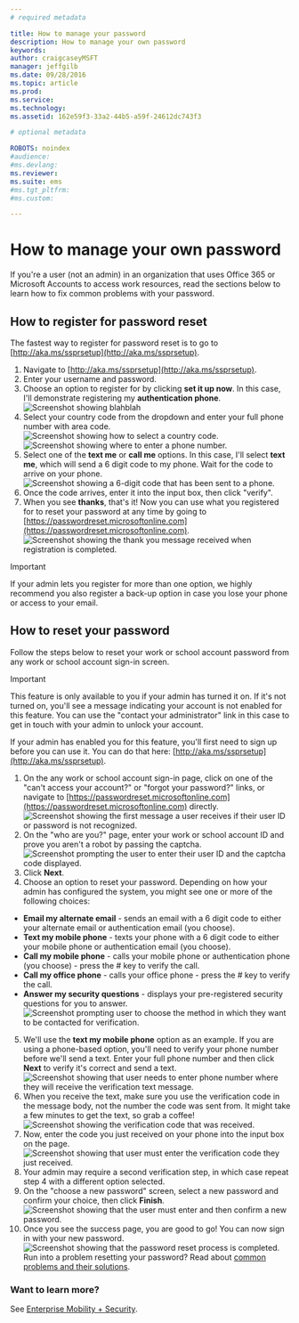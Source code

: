 ```yaml
---
# required metadata

title: How to manage your password
description: How to manage your own password
keywords:
author: craigcaseyMSFT
manager: jeffgilb
ms.date: 09/28/2016
ms.topic: article
ms.prod:
ms.service:
ms.technology:
ms.assetid: 162e59f3-33a2-44b5-a59f-24612dc743f3

# optional metadata

ROBOTS: noindex
#audience:
#ms.devlang:
ms.reviewer:
ms.suite: ems
#ms.tgt_pltfrm:
#ms.custom:

---
```


# How to manage your own password

If you're a user (not an admin) in an organization that uses Office 365 or Microsoft Accounts to access work resources, read the sections below to learn how to fix common problems with your password.

## How to register for password reset
The fastest way to register for password reset is to go to [http://aka.ms/ssprsetup](http://aka.ms/ssprsetup).

1.	Navigate to [http://aka.ms/ssprsetup](http://aka.ms/ssprsetup).
2.	Enter your username and password.
3.	Choose an option to register for by clicking **set it up now**. In this case, I'll demonstrate registering my **authentication phone**.
![Screenshot showing blahblah](./media/ft-mngPW-1-setup.png)
4.	Select your country code from the dropdown and enter your full phone number with area code.
![Screenshot showing how to select a country code. ](./media/ft-mngPW-2-enterNumber.png)![Screenshot showing where to enter a phone number.](./media/ft-mngPW-3-enterNumber2.png)
5.	Select one of the **text me** or **call me** options. In this case, I'll select **text me**, which will send a 6 digit code to my phone. Wait for the code to arrive on your phone.
![Screenshot showing a 6-digit code that has been sent to a phone.](./media/ft-mngPW-4-textCode.png)
6.	Once the code arrives, enter it into the input box, then click "verify".
7.	When you see **thanks**, that's it! Now you can use what you registered for to reset your password at any time by going to [https://passwordreset.microsoftonline.com](https://passwordreset.microsoftonline.com).
![Screenshot showing the thank you message received when registration is completed.](./media/ft-mngPW-5-thanks.png)

> [!IMPORTANT]
> If your admin lets you register for more than one option, we highly recommend you also register a back-up option in case you lose your phone or access to your email.

## How to reset your password
Follow the steps below to reset your work or school account password from any work or school account sign-in screen.

> [!IMPORTANT]
> This feature is only available to you if your admin has turned it on. If it's not turned on, you'll see a message indicating your account is not enabled for this feature. You can use the "contact your administrator" link in this case to get in touch with your admin to unlock your account.
>
If your admin has enabled you for this feature, you'll first need to sign up before you can use it. You can do that here: [http://aka.ms/ssprsetup](http://aka.ms/ssprsetup).

1.	On the any work or school account sign-in page, click on one of the "can't access your account?" or "forgot your password?" links, or navigate to [https://passwordreset.microsoftonline.com](https://passwordreset.microsoftonline.com) directly.
![Screenshot showing the first message a user receives if their user ID or password is not recognized.](./media/ft-mngPW-6-resetPWbegin.png)
2.	On the "who are you?" page, enter your work or school account ID and prove you aren't a robot by passing the captcha.
![Screenshot prompting the user to enter their user ID and the captcha code displayed.](./media/ft-mngPW-7-enterID.png)
3.	Click **Next**.
4.	Choose an option to reset your password. Depending on how your admin has configured the system, you might see one or more of the following choices:
 - **Email my alternate email** - sends an email with a 6 digit code to either your alternate email or authentication email (you choose).
  - **Text my mobile phone** - texts your phone with a 6 digit code to either your mobile phone or authentication email (you choose).
  - **Call my mobile phone** - calls your mobile phone or authentication phone (you choose) - press the # key to verify the call.
 - **Call my office phone** - calls your office phone - press the # key to verify the call.
 - **Answer my security questions** - displays your pre-registered security questions for you to answer.
 ![Screenshot prompting user to choose the method in which they want to be contacted for verification.](./media/ft-mngPW-8-answerQuestions.png)
5.	We'll use the **text my mobile phone** option as an example. If you are using a phone-based option, you'll need to verify your phone number before we'll send a text. Enter your full phone number and then click **Next** to verify it's correct and send a text.
![Screenshot showing that user needs to enter phone number where they will receive the verification text message.](./media/ft-mngPW-9-textNumber.png)
6.	When you receive the text, make sure you use the verification code in the message body, not the number the code was sent from. It might take a few minutes to get the text, so grab a coffee!
![Screenshot showing the verification code that was received.](./media/ft-mngPW-10-verificationCode.png)
7.	Now, enter the code you just received on your phone into the input box on the page.
![Screenshot showing that user must enter the verification code they just received.](./media/ft-mngPW-11-enterCode.png)
8.	Your admin may require a second verification step, in which case repeat step 4 with a different option selected.
9.	On the "choose a new password" screen, select a new password and confirm your choice, then click **Finish**.
![Screenshot showing that the user must enter and then confirm a new password.](./media/ft-mngPW-12-clickFinish.png)
10.	Once you see the success page, you are good to go! You can now sign in with your new password.
![Screenshot showing that the password reset process is completed.](./media/ft-mngPW-13-success.png)
Run into a problem resetting your password? Read about [common problems and their solutions](https://azure.microsoft.com/en-us/documentation/articles/active-directory-passwords-update-your-own-password/#common-problems-and-their-solutions).

### Want to learn more?
See [Enterprise Mobility + Security](https://www.microsoft.com/en-us/server-cloud/enterprise-mobility/overview.aspx).
